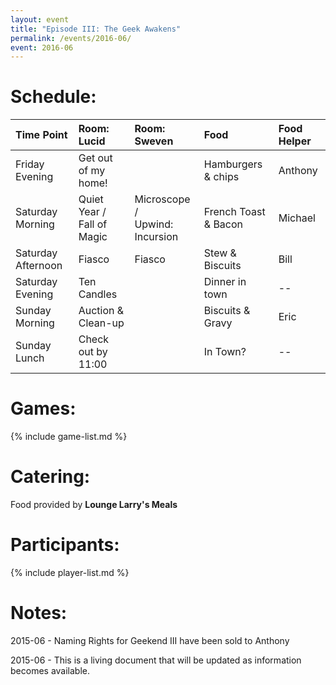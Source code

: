```yaml
---
layout: event
title: "Episode III: The Geek Awakens"
permalink: /events/2016-06/
event: 2016-06
---
```


# Schedule:

| Time Point         | Room: Lucid              | Room: Sweven                  | Food                 | Food Helper |
|:-------------------|:-------------------------|:------------------------------|:---------------------|:------------|
| Friday Evening     | Get out of my home!      |                               | Hamburgers & chips   | Anthony     |
| Saturday Morning   | Quiet Year / <br>Fall of Magic | Microscope / <br>Upwind: Incursion  | French Toast & Bacon | Michael     |
| Saturday Afternoon | Fiasco                   | Fiasco                        | Stew & Biscuits      | Bill        |
| Saturday Evening   | Ten Candles              |                               | Dinner in town       | --          |
| Sunday Morning     | Auction & Clean-up       |                               | Biscuits & Gravy     | Eric        |
| Sunday Lunch       | Check out by 11:00       |                               | In Town?             | --          |

# Games:
{% include game-list.md %}

# Catering:
Food provided by **Lounge Larry's Meals**

# Participants:
{% include player-list.md %}

# Notes: 
2015-06 - Naming Rights for Geekend III have been sold to Anthony

2015-06 - This is a living document that will be updated as information becomes available.

